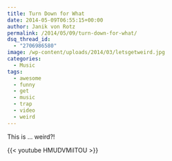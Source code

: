 ```yaml
---
title: Turn Down for What
date: 2014-05-09T06:55:15+00:00
author: Janik von Rotz
permalink: /2014/05/09/turn-down-for-what/
dsq_thread_id:
  - "2706986580"
image: /wp-content/uploads/2014/03/letsgetweird.jpg
categories:
  - Music
tags:
  - awesome
  - funny
  - get
  - music
  - trap
  - video
  - weird
---
```

This is ... weird?!

{{< youtube HMUDVMiITOU >}}